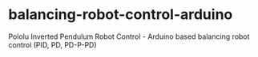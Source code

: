 # balancing-robot-control-arduino
Pololu Inverted Pendulum Robot Control - Arduino based balancing robot control (PID, PD, PD-P-PD)
